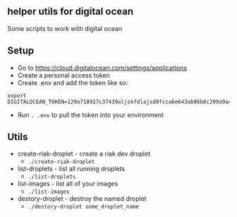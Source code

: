 ## helper utils for digital ocean

Some scripts to work with digital ocean

## Setup

 * Go to https://cloud.digitalocean.com/settings/applications
 * Create a personal access token
 * Create .env and add the token like so:

  ```
  export DIGITALOCEAN_TOKEN=129o718927c37439aljskfdlajsd8fcca6e643ab96b0c299a9a4450ea30c4894
  ```

 * Run ```. .env``` to pull the token into your environment

## Utils


 * create-riak-droplet - create a riak dev droplet
   - ```./create-riak-droplet```
 * list-droplets - list all running droplets
   - ```./list-droplets```
 * list-images - list all of your images
   - ```./list-images```
 * destory-droplet - destroy the named droplet
   - ```./destory-droplet some_droplet_name```
